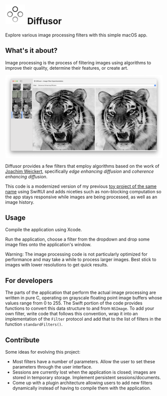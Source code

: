 <h1><img src="Assets/icon_32x32@2x.png" alt="Diffusor logo"> Diffusor</h1>

Explore various image processing filters with this simple macOS app.

## What's it about?

Image processing is the process of filtering images using algorithms to
improve their quality, determine their features, or create art.

<img src="Assets/Diffusor.png">

Diffusor provides a few filters that employ algorithms based on the work
of [Joachim Weickert](https://www.mia.uni-saarland.de/weickert/index.shtml),
specifically *edge enhancing diffusion* and *coherence enhancing diffusion*.

This code is a modernized version of my previous 
[toy project of the same name](https://github.com/brend/Diffusor/)
using SwiftUI and adds niceties such as non-blocking computation so the app
stays responsive while images are being processed, as well as an image history.

## Usage

Compile the application using Xcode. 

Run the application, choose a filter from the dropdown and drop some image files
onto the application's window.

Warning: The image processing code is not particularly optimized for
performance and may take a while to process larger images. Best stick to images
with lower resolutions to get quick results.

## For developers

The parts of the application that perform the actual image processing are
written in pure C, operating on grayscale floating point image buffers whose
values range from 0 to 255. The Swift portion of the code provides functions
to convert this data structure to and from `NSImage`. To add your own filter,
write code that follows this convention, wrap it into an implementation of 
the `Filter` protocol and add that to the list of filters in the function
`standardFilters()`.

## Contribute

Some ideas for evolving this project:

- Most filters have a number of parameters. Allow the user to set these
parameters through the user interface.
- Sessions are currently lost when the application is closed; images are
stored in temporary storage. Implement persistent sessions/documents.
- Come up with a plugin architecture allowing users to add new filters
dynamically instead of having to compile them with the application.
